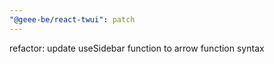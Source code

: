 ```yaml
---
"@geee-be/react-twui": patch
---
```


refactor: update useSidebar function to arrow function syntax
